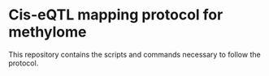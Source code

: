 # Cis-eQTL mapping protocol for methylome

This repository contains the scripts and commands necessary to follow the protocol. 
